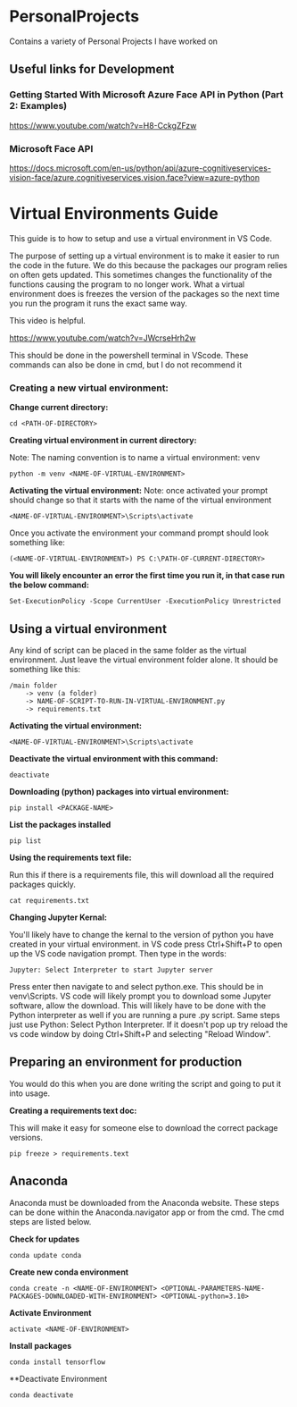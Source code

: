 # PersonalProjects
 Contains a variety of Personal Projects I have worked on

## Useful links for Development

### Getting Started With Microsoft Azure Face API in Python (Part 2: Examples)

https://www.youtube.com/watch?v=H8-CckgZFzw

### Microsoft Face API

https://docs.microsoft.com/en-us/python/api/azure-cognitiveservices-vision-face/azure.cognitiveservices.vision.face?view=azure-python

# Virtual Environments Guide
This guide is to how to setup and use a virtual environment in VS Code.

The purpose of setting up a virtual environment is to make it easier to run the code in the future.
We do this because the packages our program relies on often gets updated.
This sometimes changes the functionality of the functions causing the program to no longer work.
What a virtual environment does is freezes the version of the packages so the next time you run the program it runs the exact same way.

This video is helpful.

https://www.youtube.com/watch?v=JWcrseHrh2w

This should be done in the powershell terminal in VScode. These commands can also be done in cmd, but I do not recommend it

### Creating a new virtual environment:

**Change current directory:**

    cd <PATH-OF-DIRECTORY>

**Creating virtual environment in current directory:**

Note: The naming convention is to name a virtual environment: venv

    python -m venv <NAME-OF-VIRTUAL-ENVIRONMENT>

**Activating the virtual environment:**
Note: once activated your prompt should change so that it starts with the name of the virtual environment

    <NAME-OF-VIRTUAL-ENVIRONMENT>\Scripts\activate

Once you activate the environment your command prompt should look something like:

    (<NAME-OF-VIRTUAL-ENVIRONMENT>) PS C:\PATH-OF-CURRENT-DIRECTORY> 

**You will likely encounter an error the first time you run it, in that case run the below command:**

    Set-ExecutionPolicy -Scope CurrentUser -ExecutionPolicy Unrestricted


## Using a virtual environment
Any kind of script can be placed in the same folder as the virtual environment.
Just leave the virtual environment folder alone.
It should be something like this:

    /main folder
        -> venv (a folder)
        -> NAME-OF-SCRIPT-TO-RUN-IN-VIRTUAL-ENVIRONMENT.py
        -> requirements.txt

**Activating the virtual environment:**

    <NAME-OF-VIRTUAL-ENVIRONMENT>\Scripts\activate

**Deactivate the virtual environment with this command:**

    deactivate

**Downloading (python) packages into virtual environment:**

    pip install <PACKAGE-NAME>

**List the packages installed**

    pip list

**Using the requirements text file:**

Run this if there is a requirements file, this will download all the required packages quickly.

    cat requirements.txt
    
**Changing Jupyter Kernal:**

You'll likely have to change the kernal to the version of python you have created in your virtual environment.  in VS code press Ctrl+Shift+P to open up the VS code navigation prompt. Then type in the words:

    Jupyter: Select Interpreter to start Jupyter server

Press enter then navigate to and select python.exe. This should be in venv\Scripts. VS code will likely prompt you to download some Jupyter software, allow the download. This will likely have to be done with the Python interpreter as well if you are running a pure .py script. Same steps just use Python: Select Python Interpreter. If it doesn't pop up try reload the vs code window by doing Ctrl+Shift+P and selecting "Reload Window".

## Preparing an environment for production
You would do this when you are done writing the script and going to put it into usage.

**Creating a requirements text doc:**

This will make it easy for someone else to download the correct package versions.

    pip freeze > requirements.text
    
## Anaconda

Anaconda must be downloaded from the Anaconda website. These steps can be done within the Anaconda.navigator app or from the cmd. The cmd steps are listed below.

**Check for updates**

    conda update conda
    
**Create new conda environment**

    conda create -n <NAME-OF-ENVIRONMENT> <OPTIONAL-PARAMETERS-NAME-PACKAGES-DOWNLOADED-WITH-ENVIRONMENT> <OPTIONAL-python=3.10>
    
**Activate Environment**

    activate <NAME-OF-ENVIRONMENT>
    
**Install packages**

    conda install tensorflow
    
**Deactivate Environment

    conda deactivate
